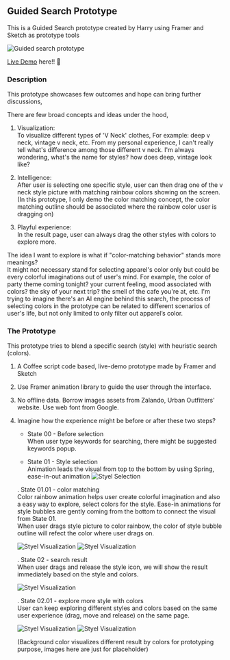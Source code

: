 ## Guided Search Prototype
This is a Guided Search prototype created by Harry using Framer and Sketch as prototype tools

![Guided search prototype](https://media.giphy.com/media/2xPPD5n2ERJTJi83aQ/giphy.gif)

[Live Demo](https://framer.cloud/nslkn) here!! :rocket:


### Description
This prototype showcases few outcomes and hope can bring further discussions,

There are few broad concepts and ideas under the hood,

1. Visualization:  
To visualize different types of 'V Neck' clothes, For example: deep v neck, vintage v neck, etc. 
From my personal experience, I can't really tell what's difference among those different v neck. I'm always wondering, what's the name for styles? how does deep, vintage look like? 

2. Intelligence:  
After user is selecting one specific style, user can then drag one of the v neck style picture with matching rainbow colors showing on the screen. (In this prototype, I only demo the color matching concept, the color matching outline should be associated where the rainbow color user is dragging on) 

3. Playful experience:  
In the result page, user can always drag the other styles with colors to explore more.


The idea I want to explore is what if "color-matching behavior" stands more meanings?  
It might not necessary stand for selecting apparel's color only but could be every colorful imaginations out of user's mind. For example, the color of party theme coming tonight? your current feeling, mood associated with colors? the sky of your next trip? the smell of the cafe you're at, etc. I'm trying to imagine there's an AI engine behind this search, the process of selecting colors in the prototype can be related to different scenarios of user's life, but not only limited to only filter out apparel’s color. 

### The Prototype
This prototype tries to blend a specific search (style) with heuristic search (colors).

1. A Coffee script code based, live-demo prototype made by Framer and Sketch 
2. Use Framer animation library to guide the user through the interface. 
3. No offline data. Borrow images assets from Zalando, Urban Outfitters' website. Use web font from Google. 
4. Imagine how the experience might be before or after these two steps?

   * State 00 - Before selection  
   When user type keywords for searching, there might be suggested keywords popup.
      
   * State 01 - Style selection  
   Animation leads the visual from top to the bottom by using Spring, ease-in-out animation
   ![Styel Selection](https://i.imgur.com/tJUfOJX.png)
  
   
   . State 01.01 - color matching  
   Color rainbow animation helps user create colorful imagination and also a easy way to explore, select colors for the style.
   Ease-in animations for style bubbles are gently coming from the bottom to connect the visual from State 01.  
   When user drags style picture to color rainbow, the color of style bubble outline will refect the color where user drags on. 
   
   ![Styel Visualization](https://i.imgur.com/GmcCRgE.png)
   ![Styel Visualization](https://i.imgur.com/4jAZPsM.png)
     
   . State 02 - search result  
   When user drags and release the style icon, we will show the result immediately based on the style and colors.  
   
   ![Styel Visualization](https://i.imgur.com/2SizV90.png)

   
   
   . State 02.01 - explore more style with colors  
   User can keep exploring different styles and colors based on the same user experience (drag, move and release) on the same page.  
   
    ![Styel Visualization](https://i.imgur.com/zGH6PpH.png)
    ![Styel Visualization](https://i.imgur.com/LOCfMzP.png)  
    
    (Background color visualizes different result by colors for prototyping purpose, images here are just for placeholder)

   
  



